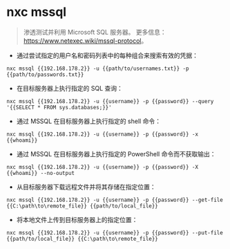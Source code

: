 # nxc mssql

> 渗透测试并利用 Microsoft SQL 服务器。
> 更多信息：<https://www.netexec.wiki/mssql-protocol>。

- 通过尝试指定的用户名和密码列表中的每种组合来搜索有效的凭据：

`nxc mssql {{192.168.178.2}} -u {{path/to/usernames.txt}} -p {{path/to/passwords.txt}}`

- 在目标服务器上执行指定的 SQL 查询：

`nxc mssql {{192.168.178.2}} -u {{username}} -p {{password}} --query '{{SELECT * FROM sys.databases;}}'`

- 通过 MSSQL 在目标服务器上执行指定的 shell 命令：

`nxc mssql {{192.168.178.2}} -u {{username}} -p {{password}} -x {{whoami}}`

- 通过 MSSQL 在目标服务器上执行指定的 PowerShell 命令而不获取输出：

`nxc mssql {{192.168.178.2}} -u {{username}} -p {{password}} -X {{whoami}} --no-output`

- 从目标服务器下载远程文件并将其存储在指定位置：

`nxc mssql {{192.168.178.2}} -u {{username}} -p {{password}} --get-file {{C:\path\to\remote_file}} {{path/to/local_file}}`

- 将本地文件上传到目标服务器上的指定位置：

`nxc mssql {{192.168.178.2}} -u {{username}} -p {{password}} --put-file {{path/to/local_file}} {{C:\path\to\remote_file}}`